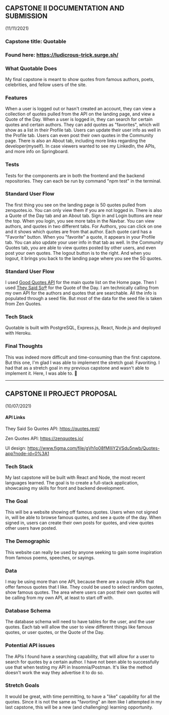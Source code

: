 ## CAPSTONE II DOCUMENTATION AND SUBMISSION 
(11/11/2021)

### Capstone title: Quotable
### Found here: https://ludicrous-trick.surge.sh/

### What Quotable Does
My final capstone is meant to show quotes from famous authors, poets, celebrities, and fellow users of the site.

### Features
When a user is logged out or hasn't created an account, they can view a collection of quotes pulled from the API on the landing page, and view a Quote of the Day.
When a user is logged in, they can search for certain quotes and certain authors. They can add quotes as "favorites", which will show as a list in their Profile tab.
Users can update their user info as well in the Profile tab. 
Users can even post their own quotes in the Community page.
There is also an About tab, including more links regarding the developer(myself). In case viewers wanted to see my LinkedIn, the APIs, and more info on Springboard.

### Tests
Tests for the components are in both the frontend and the backend repositories. 
They can each be run by command "npm test" in the terminal.

### Standard User Flow
The first thing you see on the landing page is 50 quotes pulled from zenquotes.io. You can only view them if you are not logged in. There is also a Quote of the Day tab and an About tab. Sign in and Login buttons are near the top. 
When you login, you see more tabs in the Navbar. You can view authors, and quotes in two different tabs. For Authors, you can click on one and it shows which quotes are from that author. Each quote card has a "Favorite" button. When you "favorite" a quote, it appears in your Profile tab. You can also update your user info in that tab as well.  In the Community Quotes tab, you are able to view quotes posted by other users, and even post your own quotes.
The logout button is to the right. And when you logout, it brings you back to the landing page where you see the 50 quotes.

### Standard User Flow
I used [Good Quotes API](https://goquotes.docs.apiary.io/#) for the main quote list on the Home page. Then I used [They Said So®](https://theysaidso.com/) for the Quote of the Day.
I am technically calling from my own API for the authors and quotes that are searchable. All the info is populated through a seed file. But most of the data for the seed file is taken from Zen Quotes.

### Tech Stack
Quotable is built with PostgreSQL, Express.js, React, Node.js and deployed with Heroku.

### Final Thoughts
This was indeed more difficult and time-consuming than the first capstone.
But this one, I'm glad I was able to implement the stretch goal: Favoriting. I had that as a stretch goal in my previous capstone and wasn't able to implement it. Here, I was able to. 🥰

__________________________________________________________

## CAPSTONE II PROJECT PROPOSAL
(10/07/2021)

#### API Links
They Said So Quotes API:
https://quotes.rest/ 

Zen Quotes API:
https://zenquotes.io/ 

UI design:
https://www.figma.com/file/gVh1o08fMIIiY2VSdu5nwb/Quotes-app?node-id=0%3A1 


### Tech Stack
My last capstone will be built with React and Node, the most recent languages learned. The goal is to create a full-stack application, showcasing my skills for front and backend development. 

### The Goal 
This will be a website showing off famous quotes. Users when not signed in, will be able to browse famous quotes, and see a quote of the day. When signed in, users can create their own posts for quotes, and view quotes other users have posted. 

### The Demographic
This website can really be used by anyone seeking to gain some inspiration from famous poems, speeches, or sayings.

### Data
I may be using more than one API, because there are a couple APIs that offer famous quotes that I like. They could be used to select random quotes, show famous quotes. The area where users can post their own quotes will be calling from my own API, at least to start off with. 

### Database Schema
The database schema will need to have tables for the user, and the user quotes. 
Each tab will allow the user to view different things like famous quotes, or user quotes, or the Quote of the Day.

### Potential API issues
The APIs I found have a searching capability, that will allow for a user to search for quotes by a certain author. I have not been able to successfully use that when testing my API in Insomnia/Postman. It's like the method doesn't work the way they advertise it to do so.

### Stretch Goals
It would be great, with time permitting, to have a "like" capability for all the quotes. Since it is not the same as "favorting" an item like I attempted in my last capstone, this will be a new (and challenging) learning opportunity.

